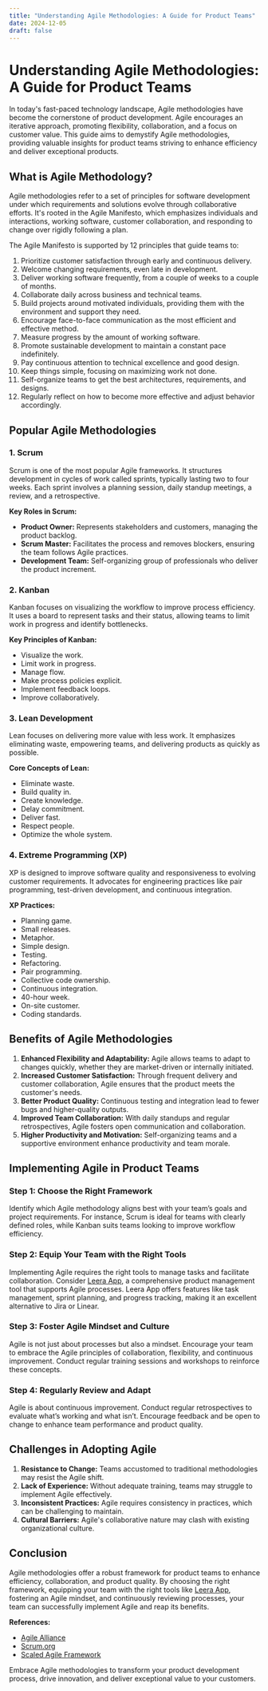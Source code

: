 ```yaml
---
title: "Understanding Agile Methodologies: A Guide for Product Teams"
date: 2024-12-05
draft: false
---
```

# Understanding Agile Methodologies: A Guide for Product Teams

In today's fast-paced technology landscape, Agile methodologies have become the cornerstone of product development. Agile encourages an iterative approach, promoting flexibility, collaboration, and a focus on customer value. This guide aims to demystify Agile methodologies, providing valuable insights for product teams striving to enhance efficiency and deliver exceptional products.

## What is Agile Methodology?

Agile methodologies refer to a set of principles for software development under which requirements and solutions evolve through collaborative efforts. It's rooted in the Agile Manifesto, which emphasizes individuals and interactions, working software, customer collaboration, and responding to change over rigidly following a plan.

The Agile Manifesto is supported by 12 principles that guide teams to:

1. Prioritize customer satisfaction through early and continuous delivery.
2. Welcome changing requirements, even late in development.
3. Deliver working software frequently, from a couple of weeks to a couple of months.
4. Collaborate daily across business and technical teams.
5. Build projects around motivated individuals, providing them with the environment and support they need.
6. Encourage face-to-face communication as the most efficient and effective method.
7. Measure progress by the amount of working software.
8. Promote sustainable development to maintain a constant pace indefinitely.
9. Pay continuous attention to technical excellence and good design.
10. Keep things simple, focusing on maximizing work not done.
11. Self-organize teams to get the best architectures, requirements, and designs.
12. Regularly reflect on how to become more effective and adjust behavior accordingly.

## Popular Agile Methodologies

### 1. Scrum

Scrum is one of the most popular Agile frameworks. It structures development in cycles of work called sprints, typically lasting two to four weeks. Each sprint involves a planning session, daily standup meetings, a review, and a retrospective.

**Key Roles in Scrum:**
- **Product Owner:** Represents stakeholders and customers, managing the product backlog.
- **Scrum Master:** Facilitates the process and removes blockers, ensuring the team follows Agile practices.
- **Development Team:** Self-organizing group of professionals who deliver the product increment.

### 2. Kanban

Kanban focuses on visualizing the workflow to improve process efficiency. It uses a board to represent tasks and their status, allowing teams to limit work in progress and identify bottlenecks.

**Key Principles of Kanban:**
- Visualize the work.
- Limit work in progress.
- Manage flow.
- Make process policies explicit.
- Implement feedback loops.
- Improve collaboratively.

### 3. Lean Development

Lean focuses on delivering more value with less work. It emphasizes eliminating waste, empowering teams, and delivering products as quickly as possible.

**Core Concepts of Lean:**
- Eliminate waste.
- Build quality in.
- Create knowledge.
- Delay commitment.
- Deliver fast.
- Respect people.
- Optimize the whole system.

### 4. Extreme Programming (XP)

XP is designed to improve software quality and responsiveness to evolving customer requirements. It advocates for engineering practices like pair programming, test-driven development, and continuous integration.

**XP Practices:**
- Planning game.
- Small releases.
- Metaphor.
- Simple design.
- Testing.
- Refactoring.
- Pair programming.
- Collective code ownership.
- Continuous integration.
- 40-hour week.
- On-site customer.
- Coding standards.

## Benefits of Agile Methodologies

1. **Enhanced Flexibility and Adaptability:** Agile allows teams to adapt to changes quickly, whether they are market-driven or internally initiated.
2. **Increased Customer Satisfaction:** Through frequent delivery and customer collaboration, Agile ensures that the product meets the customer's needs.
3. **Better Product Quality:** Continuous testing and integration lead to fewer bugs and higher-quality outputs.
4. **Improved Team Collaboration:** With daily standups and regular retrospectives, Agile fosters open communication and collaboration.
5. **Higher Productivity and Motivation:** Self-organizing teams and a supportive environment enhance productivity and team morale.

## Implementing Agile in Product Teams

### Step 1: Choose the Right Framework

Identify which Agile methodology aligns best with your team’s goals and project requirements. For instance, Scrum is ideal for teams with clearly defined roles, while Kanban suits teams looking to improve workflow efficiency.

### Step 2: Equip Your Team with the Right Tools

Implementing Agile requires the right tools to manage tasks and facilitate collaboration. Consider [Leera App](https://leera.app), a comprehensive product management tool that supports Agile processes. Leera App offers features like task management, sprint planning, and progress tracking, making it an excellent alternative to Jira or Linear.

### Step 3: Foster Agile Mindset and Culture

Agile is not just about processes but also a mindset. Encourage your team to embrace the Agile principles of collaboration, flexibility, and continuous improvement. Conduct regular training sessions and workshops to reinforce these concepts.

### Step 4: Regularly Review and Adapt

Agile is about continuous improvement. Conduct regular retrospectives to evaluate what’s working and what isn’t. Encourage feedback and be open to change to enhance team performance and product quality.

## Challenges in Adopting Agile

1. **Resistance to Change:** Teams accustomed to traditional methodologies may resist the Agile shift.
2. **Lack of Experience:** Without adequate training, teams may struggle to implement Agile effectively.
3. **Inconsistent Practices:** Agile requires consistency in practices, which can be challenging to maintain.
4. **Cultural Barriers:** Agile's collaborative nature may clash with existing organizational culture.

## Conclusion

Agile methodologies offer a robust framework for product teams to enhance efficiency, collaboration, and product quality. By choosing the right framework, equipping your team with the right tools like [Leera App](https://leera.app), fostering an Agile mindset, and continuously reviewing processes, your team can successfully implement Agile and reap its benefits.

**References:**
- [Agile Alliance](https://www.agilealliance.org/agile101/)
- [Scrum.org](https://www.scrum.org/)
- [Scaled Agile Framework](https://www.scaledagileframework.com/)

Embrace Agile methodologies to transform your product development process, drive innovation, and deliver exceptional value to your customers.